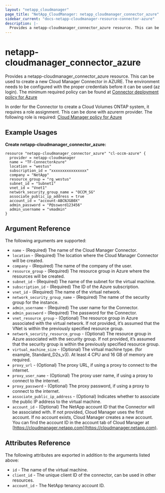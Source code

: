 ```yaml
---
layout: "netapp_cloudmanager"
page_title: "NetApp_CloudManager: netapp_cloudmanager_connector_azure"
sidebar_current: "docs-netapp-cloudmanager-resource-connector-azure"
description: |-
  Provides a netapp-cloudmanager_connector_azure resource. This can be used to create a new Cloud Manager Connector in Azure.
---
```


# netapp-cloudmanager_connector_azure

Provides a netapp-cloudmanager_connector_azure resource. This can be used to create a new Cloud Manager Connector in AZURE.
The environment needs to be configured with the proper credentials before it can be used (az login).
The minimum required policy can be found at [Connector deployment policy for Azure](https://s3.amazonaws.com/occm-sample-policies/Policy_for_Setup_As_Service_Azure.json)

In order for the Connector to create a Cloud Volumes ONTAP system, it requires a role assignment. This can be done with azurerm provider. The following role is required: [Cloud Manager policy for Azure](https://occm-sample-policies.s3.amazonaws.com/Policy_for_cloud_Manager_Azure_3.8.7.json)


<!---
i think we need to create section for terraform and point to there
-->

## Example Usages

**Create netapp-cloudmanager_connector_azure:**

```
resource "netapp-cloudmanager_connector_azure" "cl-occm-azure" {
  provider = netapp-cloudmanager
  name = "TF-ConnectorAzure"
  location = "westus"
  subscription_id = "xxxxxxxxxxxxxxxx"
  company = "NetApp"
  resource_group = "rg_westus"
  subnet_id = "Subnet1"
  vnet_id = "Vnet1"
  network_security_group_name = "OCCM_SG"
  associate_public_ip_address = true
  account_id = "account-ABCNJGB0X"
  admin_password = "P@ssword123456"
  admin_username = "vmadmin"
}
```

## Argument Reference

The following arguments are supported:

* `name` - (Required) The name of the Cloud Manager Connector.
* `location` - (Required) The location where the Cloud Manager Connector will be created.
* `company` - (Required) The name of the company of the user.
* `resource_group` - (Required) The resource group in Azure where the resources will be created.
* `subnet_id` - (Required) The name of the subnet for the virtual machine.
* `subscription_id` - (Required) The ID of the Azure subscription.
* `vnet_id` - (Required) The name of the virtual network.
* `network_security_group_name` - (Required) The name of the security group for the instance.
* `admin_username` - (Required) The user name for the Connector.
* `admin_password` - (Required) The password for the Connector.
* `vnet_resource_group` - (Optional) The resource group in Azure associated with the virtual network. If not provided, it’s assumed that the VNet is within the previously specified resource group.
* `network_security_resource_group` - (Optional) The resource group in Azure associated with the security group. If not provided, it’s assumed that the security group is within the previously specified resource group.
* `virtual_machine_size` - (Optional) The virtual machine type. (for example, Standard_D2s_v3). At least 4 CPU and 16 GB of memory are required.
* `proxy_url` - (Optional) The proxy URL, if using a proxy to connect to the internet.
* `proxy_user_name` - (Optional) The proxy user name, if using a proxy to connect to the internet.
* `proxy_password` - (Optional) The proxy password, if using a proxy to connect to the internet.
* `associate_public_ip_address` - (Optional) Indicates whether to associate the public IP address to the virtual machine.
* `account_id` - (Optional) The NetApp account ID that the Connector will be associated with. If not provided, Cloud Manager uses the first account. If no account exists, Cloud Manager creates a new account. You can find the account ID in the account tab of Cloud Manager at [https://cloudmanager.netapp.com](https://cloudmanager.netapp.com).


## Attributes Reference

The following attributes are exported in addition to the arguments listed above:

* `id` - The name of the virtual machine.
* `client_id` - The unique client ID of the connector, can be used in other resources.
* `account_id` - The NetApp tenancy account ID.

